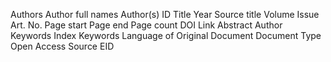 Authors
Author full names
Author(s) ID
Title
Year
Source title
Volume
Issue
Art. No.
Page start
Page end
Page count
DOI
Link
Abstract
Author Keywords
Index Keywords
Language of Original Document
Document Type
Open Access
Source
EID